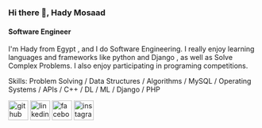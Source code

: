 ### Hi there 👋, Hady Mosaad
#### Software Engineer
I'm Hady from Egypt , and I do Software Engineering. I really enjoy learning languages and frameworks like python and Django , as well as Solve Complex Problems. I also enjoy participating in programing competitions.

Skills: Problem Solving / Data Structures / Algorithms  / MySQL / Operating Systems / APIs / C++ / DL / ML /  Django / PHP 



[<img src='https://cdn.jsdelivr.net/npm/simple-icons@3.0.1/icons/github.svg' alt='github' height='40'>](https://github.com/https://github.com/HadyMosaad)  [<img src='https://cdn.jsdelivr.net/npm/simple-icons@3.0.1/icons/linkedin.svg' alt='linkedin' height='40'>](https://www.linkedin.com/in/https://www.linkedin.com/in/hadymosaad1//)  [<img src='https://cdn.jsdelivr.net/npm/simple-icons@3.0.1/icons/facebook.svg' alt='facebook' height='40'>](https://www.facebook.com/https://www.facebook.com/profile.php?id=100081508398312)  [<img src='https://cdn.jsdelivr.net/npm/simple-icons@3.0.1/icons/instagram.svg' alt='instagram' height='40'>](https://www.instagram.com/https://www.instagram.com/hadymosaad1//)  

